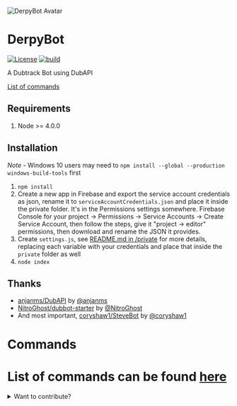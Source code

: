 ![DerpyBot Avatar](http://i.imgur.com/p999E1u.png)
# DerpyBot 

[![License](http://img.shields.io/:license-mit-blue.svg)](https://github.com/franciscog/DerpyBot/blob/master/LICENSE)
[![build](https://travis-ci.org/FranciscoG/DerpyBot.svg)](https://travis-ci.org/FranciscoG/DerpyBot)

A Dubtrack Bot using DubAPI

[List of commands](#commands)

## Requirements
1. Node >= 4.0.0

## Installation

*Note* - Windows 10 users may need to `npm install --global --production windows-build-tools` first

1. `npm install`
2. Create a new app in Firebase and export the service account credentials as json, rename it to `serviceAccountCredentials.json` and place it inside the private folder. It's in the Permissions settings somewhere.  Firebase Console for your project -> Permissions -> Service Accounts -> Create Service Account,  then follow the steps, give it "project -> editor" permissions, then download and rename the JSON it provides.
3. Create `settings.js`, see [README.md in /private](private/README.md) for more details, replacing each variable with your credentials and place that inside the `private` folder as well
4. `node index`

## Thanks
* [anjanms/DubAPI](https://github.com/anjanms/DubAPI) by [@anjanms](https://github.com/anjanms)
* [NitroGhost/dubbot-starter](https://github.com/NitroGhost/dubbot-starter) by [@NitroGhost](https://github.com/NitroGhost)
* And most important, [coryshaw1/SteveBot](https://github.com/coryshaw1/SteveBot) by [@coryshaw1](https://github.com/coryshaw1)

# Commands
# List of commands can be found [here](http://franciscog.com/DerpyBot/commands/)

<details>
  <summary>Want to contribute?</summary>
  
  # Contributing
  
  Fork this repo    
  Create Pull Requests 

  DerpyBot uses Firebase for its database so I need to grant you access. I've setup a development database in there that contributors will solely be using for now. Please DM me in Chillout Mixer's Discord channel with your email so that I can add you to the project. You'll need to download a json account credentials file.  

  I'll provide you with the firebase url

  You'll also need your own of the following API keys:
  - [SoundCloud](https://developers.soundcloud.com/)
  - [YouTube Data Api](https://developers.google.com/youtube/v3/getting-started)

  Both are just used to get data for the currently playing song
</details>

